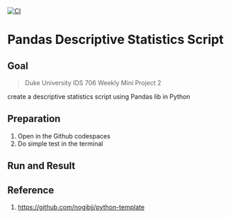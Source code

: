[![CI](https://github.com/nogibjj/python-template/actions/workflows/cicd.yml/badge.svg)](https://github.com/nogibjj/python-template/actions/workflows/cicd.yml)

# Pandas Descriptive Statistics Script

## Goal

> Duke University IDS 706 Weekly Mini Project 2

create a descriptive statistics script using Pandas lib in Python

## Preparation

1. Open in the Github codespaces
2. Do simple test in the terminal

## Run and Result



## Reference

1.  https://github.com/nogibjj/python-template